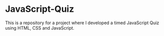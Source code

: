 # JavaScript-Quiz
This is a repository for a project where I developed a timed JavaScript Quiz using HTML, CSS and JavaScript.
